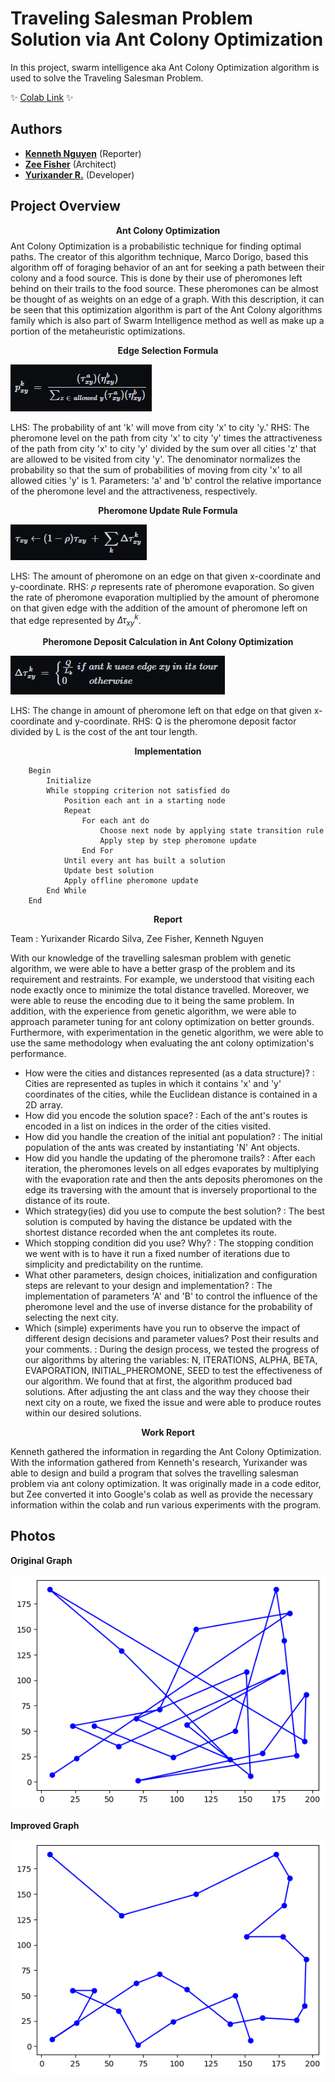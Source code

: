 # Traveling Salesman Problem Solution via Ant Colony Optimization

In this project, swarm intelligence aka Ant Colony Optimization algorithm is used to solve the Traveling Salesman Problem.

✨ [Colab Link](https://colab.research.google.com/drive/1AMGKd-0ByVzfIVtxJmKWMqSyIRe5tq3n?usp=sharing) ✨

## Authors

* **[Kenneth Nguyen](https://github.com/KennNguyen/)** (Reporter)
* **[Zee Fisher](https://github.com/zmfisher01)** (Architect)
* **[Yurixander R.](https://github.com/yurixander)** (Developer)

## Project Overview
$$\textbf{Ant Colony Optimization}$$
Ant Colony Optimization is a probabilistic technique for finding optimal paths. The creator of this algorithm technique, Marco Dorigo, based this algorithm off of foraging behavior of an ant for seeking a path between their colony and a food source. This is done by their use of pheromones left behind on their trails to the food source. These pheromones can be almost be thought of as weights on an edge of a graph. With this description, it can be seen that this optimization algorithm is part of the Ant Colony algorithms family which is also part of Swarm Intelligence method as well as make up a portion of the metaheuristic optimizations.

$$\textbf{Edge Selection Formula}$$

![Edge Selection Formula](https://raw.githubusercontent.com/KennNguyen/CAP4630-Project3-TSP-Using-ACO/main/images/ESF.PNG)

LHS: The probability of ant 'k' will move from city 'x' to city 'y.'
RHS: The pheromone level on the path from city 'x' to city 'y' times the attractiveness of the path from city 'x' to city 'y' divided by the sum over all cities 'z' that are allowed to be visited from city 'y'. The denominator normalizes the probability so that the sum of probabilities of moving from city 'x' to all allowed cities 'y' is 1.
Parameters: 'a' and 'b' control the relative importance of the pheromone level and the attractiveness, respectively.

$$\textbf{Pheromone Update Rule Formula}$$

![Edge Selection Formula](https://raw.githubusercontent.com/KennNguyen/CAP4630-Project3-TSP-Using-ACO/main/images/PDF.PNG)

LHS: The amount of pheromone on an edge on that given x-coordinate and y-coordinate.
RHS: $\rho$ represents rate of pheromone evaporation. So given the rate of pheromone evaporation multiplied by the amount of pheromone on that given edge with the addition of the amount of pheromone left on that edge represented by $\Delta\tau^{k}_{xy}$.

$$\textbf{Pheromone Deposit Calculation in Ant Colony Optimization}$$

![Edge Selection Formula](https://raw.githubusercontent.com/KennNguyen/CAP4630-Project3-TSP-Using-ACO/main/images/PUR.PNG)

LHS: The change in amount of pheromone left on that edge on that given x-coordinate and y-coordinate.
RHS: Q is the pheromone deposit factor divided by L is the cost of the ant tour length.

$$\textbf{Implementation}$$
```
	Begin
		Initialize
		While stopping criterion not satisfied do
			Position each ant in a starting node
			Repeat
				For each ant do
					Choose next node by applying state transition rule
					Apply step by step pheromone update
				End For
			Until every ant has built a solution
			Update best solution
			Apply offline pheromone update
		End While
	End
```

$$\textbf{Report}$$

Team : Yurixander Ricardo Silva, Zee Fisher, Kenneth Nguyen

With our knowledge of the travelling salesman problem with genetic algorithm, we were able to have a better grasp of the problem and its requirement and restraints. For example, we understood that visiting each node exactly once to minimize the total distance travelled. Moreover, we were able to reuse the encoding due to it being the same problem. In addition, with the experience from genetic algorithm, we were able to approach parameter tuning for ant colony optimization on better grounds. Furthermore, with experimentation in the genetic algorithm, we were able to use the same methodology when evaluating the ant colony optimization's performance.

* How were the cities and distances represented (as a data structure)? : Cities are represented as tuples in which it contains 'x' and 'y' coordinates of the cities, while the Euclidean distance is contained in a 2D array.
* How did you encode the solution space? : Each of the ant's routes is encoded in a list on indices in the order of the cities visited.
* How did you handle the creation of the initial ant population? : The initial population of the ants was created by instantiating 'N' Ant objects.
* How did you handle the updating of the pheromone trails? : After each iteration, the pheromones levels on all edges evaporates by multiplying with the evaporation rate and then the ants deposits pheromones on the edge its traversing with the amount that is inversely proportional to the distance of its route.
* Which strategy(ies) did you use to compute the best solution? : The best solution is computed by having the distance be updated with the shortest distance recorded when the ant completes its route.
* Which stopping condition did you use? Why? : The stopping condition we went with is to have it run a fixed number of iterations due to simplicity and predictability on the runtime. 
* What other parameters, design choices, initialization and configuration steps are relevant to your design and implementation? : The implementation of parameters 'A' and 'B' to control the influence of the pheromone level and the use of inverse distance for the probability of selecting the next city.
* Which (simple) experiments have you run to observe the impact of different design decisions and parameter values? Post their results and your comments. : During the design process, we tested the progress of our algorithms by altering the variables: N, ITERATIONS, ALPHA, BETA, EVAPORATION, INITIAL_PHEROMONE, SEED to test the effectiveness of our algorithm. We found that at first, the algorithm produced bad solutions. After adjusting the ant class and the way they choose their next city on a route, we fixed the issue and were able to produce routes within our desired solutions.

$$\textbf{Work Report}$$

Kenneth gathered the information in regarding the Ant Colony Optimization. With the information gathered from Kenneth's research, Yurixander was able to design and build a program that solves the travelling salesman problem via ant colony optimization. It was originally made in a code editor, but Zee converted it into Google's colab as well as provide the necessary information within the colab and run various experiments with the program.

## Photos

$\textbf{Original Graph}$

![Original Graph](https://raw.githubusercontent.com/KennNguyen/CAP4630-Project3-TSP-Using-ACO/main/images/Original.png)

$\textbf{Improved Graph}$


![Improved Graph](https://raw.githubusercontent.com/KennNguyen/CAP4630-Project3-TSP-Using-ACO/main/images/Improved.png)
